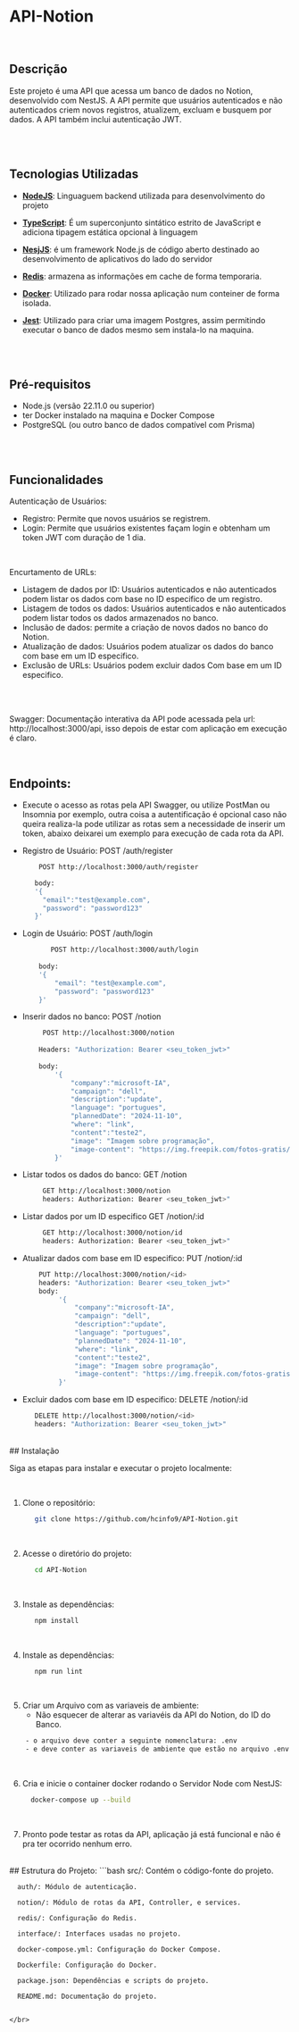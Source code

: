 # API-Notion
<br>

## Descrição

Este projeto é uma API que acessa um banco de dados no Notion, desenvolvido com NestJS. A API permite que usuários autenticados e não autenticados criem novos registros, atualizem, excluam e busquem por dados. A API também inclui autenticação JWT.

 </br>
  </br>
  

## Tecnologias Utilizadas


- **[NodeJS](https://nodejs.org/en/download/prebuilt-installer)**: Linguaguem backend  utilizada para desenvolvimento do projeto 
- **[TypeScript](https://www.typescriptlang.org/)**: É um superconjunto sintático estrito de JavaScript e adiciona tipagem estática opcional à linguagem
- **[NesjJS](https://nestjs.com/)**: é um framework Node.js de código aberto destinado ao desenvolvimento de aplicativos do lado do servidor
- **[Redis](https://redis.io/)**: armazena as informações em cache de forma temporaria.
- **[Docker](https://www.docker.com/)**: Utilizado para rodar nossa aplicação num conteiner de forma isolada.
- **[Jest](https://jestjs.io/pt-BR/)**: Utilizado para criar uma imagem Postgres, assim permitindo executar o banco de dados mesmo sem instala-lo na maquina.

  <br>
   <br>
   
  
## Pré-requisitos

- Node.js (versão 22.11.0 ou superior)
- ter Docker instalado na maquina e Docker Compose
- PostgreSQL (ou outro banco de dados compatível com Prisma)

 </br>
  </br>

  
## Funcionalidades
   
   Autenticação de Usuários:
   - Registro: Permite que novos usuários se registrem.
   - Login: Permite que usuários existentes façam login e obtenham um token JWT com duração de 1 dia.
     
   </br>
    
   Encurtamento de URLs:
   - Listagem de dados por ID: Usuários autenticados e não autenticados podem listar os dados com base no ID especifico de um registro.
   - Listagem de todos os dados: Usuários autenticados e não autenticados  podem listar todos os dados armazenados no banco.
   - Inclusão de dados: permite a criação de novos dados no banco do Notion.
   - Atualização de dados: Usuários podem atualizar os dados do banco com base em um ID especifico.
   - Exclusão de URLs: Usuários podem excluir dados Com base em um ID especifico.

    
  </br>
  



  </br>
 
   Swagger: Documentação interativa da API pode acessada pela url: http://localhost:3000/api, isso depois de estar com aplicação em execução é claro.
   
  </br>
  
  ## Endpoints:

   - Execute o acesso as rotas pela API Swagger, ou utilize PostMan ou Insomnia por exemplo, outra coisa a autentificação é opcional caso não queira realiza-la pode utilizar as rotas sem a necessidade de inserir um token, abaixo deixarei um exemplo para execução de cada rota da API.
   
   - Registro de Usuário: POST /auth/register

       ```bash
           POST http://localhost:3000/auth/register

          body:
          '{
            "email":"test@example.com", 
            "password": "password123"
          }'
       ```
       
     
   - Login de Usuário: POST /auth/login

      ```bash
             POST http://localhost:3000/auth/login  
          
          body:
          '{
              "email": "test@example.com", 
              "password": "password123"
          }'
      ```   

     
   - Inserir dados no banco: POST /notion

      ```bash
           POST http://localhost:3000/notion 
        
          Headers: "Authorization: Bearer <seu_token_jwt>" 
        
          body:
              '{
                  "company":"microsoft-IA",
                  "campaign": "dell",
                  "description":"update",
                  "language": "portugues",
                  "plannedDate": "2024-11-10",
                  "where": "link",
                  "content":"teste2",
                  "image": "Imagem sobre programação",
                  "image-content": "https://img.freepik.com/fotos-gratis/codificacao-de-programa-de-computador-na-tela_53876-138060.jpg?semt=ais_hybrid"
              }'
      ```
      
     
   - Listar todos os dados do banco: GET /notion

        ```bash
             GET http://localhost:3000/notion
             headers: Authorization: Bearer <seu_token_jwt>"
        ```
     
   - Listar dados por um ID especifico  GET /notion/:id

       ```bash
            GET http://localhost:3000/notion/id
            headers: Authorization: Bearer <seu_token_jwt>"
       ```
       
   - Atualizar dados com base em ID  especifico: PUT /notion/:id
     
     ```bash
         PUT http://localhost:3000/notion/<id>
         headers: "Authorization: Bearer <seu_token_jwt>"
         body:
              '{
                  "company":"microsoft-IA",
                  "campaign": "dell",
                  "description":"update",
                  "language": "portugues",
                  "plannedDate": "2024-11-10",
                  "where": "link",
                  "content":"teste2",
                  "image": "Imagem sobre programação",
                  "image-content": "https://img.freepik.com/fotos-gratis/codificacao-de-programa-de-computador-na-tela_53876-138060.jpg?semt=ais_hybrid"
              }'
     ```    

   
   - Excluir dados com base em ID  especifico: DELETE /notion/:id

       ```bash
          DELETE http://localhost:3000/notion/<id>
          headers: "Authorization: Bearer <seu_token_jwt>"
       ```

<br>
## Instalação


Siga as etapas para instalar e executar o projeto localmente:


</br>

   1. Clone o repositório:
   
      ```bash
         git clone https://github.com/hcinfo9/API-Notion.git
      ```

   </br>
   
   2. Acesse o diretório do projeto:
      
      ```bash
         cd API-Notion
      ```
      
   </br>
   
   3. Instale as dependências:
       
      ```bash
         npm install
      ```
      
   </br>

   4. Instale as dependências:
       
      ```bash
         npm run lint
      ```
   <br>
   
   5. Criar um Arquivo com as variaveis de ambiente:
      - Não esquecer de alterar as variavéis da API do Notion, do ID do Banco.
     
   ````bash
       - o arquivo deve conter a seguinte nomenclatura: .env
       - e deve conter as variaveis de ambiente que estão no arquivo .env.example.
   ````

   <br>
   
   6. Cria e inicie o container docker rodando o Servidor Node com NestJS:
   
       ```bash
         docker-compose up --build
      ```
   </br>

 7. Pronto pode testar as rotas da API, aplicação já está funcional e não é pra ter ocorrido nenhum erro.

  
<br>
## Estrutura do Projeto:
   ```bash
      src/: Contém o código-fonte do projeto.

      auth/: Módulo de autenticação.

      notion/: Módulo de rotas da API, Controller, e services.

      redis/: Configuração do Redis.

      interface/: Interfaces usadas no projeto.

      docker-compose.yml: Configuração do Docker Compose.

      Dockerfile: Configuração do Docker.

      package.json: Dependências e scripts do projeto.

      README.md: Documentação do projeto.

   ```

</br>


